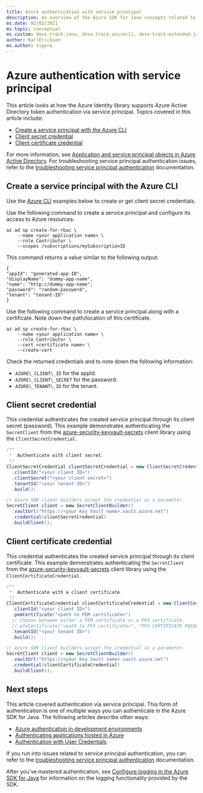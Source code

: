```yaml
---
title: Azure authentication with service principal
description: An overview of the Azure SDK for Java concepts related to authenticating applications via service principal
ms.date: 02/02/2021
ms.topic: conceptual
ms.custom: devx-track-java, devx-track-azurecli, devx-track-extended-java
author: KarlErickson
ms.author: vigera
---
```


# Azure authentication with service principal

This article looks at how the Azure Identity library supports Azure Active Directory token authentication via service principal. Topics covered in this article include:

* [Create a service principal with the Azure CLI](#create-a-service-principal-with-the-azure-cli)
* [Client secret credential](#client-secret-credential)
* [Client certificate credential](#client-certificate-credential)

For more information, see [Application and service principal objects in Azure Active Directory](/azure/active-directory/develop/app-objects-and-service-principals). For troubleshooting service principal authentication issues, refer to the [troubleshooting service principal authentication](troubleshooting-authentication-service-principal.md) documentation.

## Create a service principal with the Azure CLI

Use the [Azure CLI][azure_cli] examples below to create or get client secret credentials.

Use the following command to create a service principal and configure its access to Azure resources:

```azurecli
az ad sp create-for-rbac \
    --name <your application name> \
    --role Contributor \
    --scopes /subscriptions/mySubscriptionID
```

This command returns a value similar to the following output:

```output
{
"appId": "generated-app-ID",
"displayName": "dummy-app-name",
"name": "http://dummy-app-name",
"password": "random-password",
"tenant": "tenant-ID"
}
```

Use the following command to create a service principal along with a certificate. Note down the path/location of this certificate.

```azurecli
az ad sp create-for-rbac \
    --name <your application name> \
    --role Contributor \
    --cert <certificate name> \
    --create-cert
```

Check the returned credentials and to note down the following information:

* `AZURE\_CLIENT\_ID` for the appId.
* `AZURE\_CLIENT\_SECRET` for the password.
* `AZURE\_TENANT\_ID` for the tenant.

## Client secret credential

This credential authenticates the created service principal through its client secret (password). This example demonstrates authenticating the `SecretClient` from the [azure-security-keyvault-secrets][secrets_client_library] client library using the `ClientSecretCredential`.

```java
/**
 *  Authenticate with client secret.
 */
ClientSecretCredential clientSecretCredential = new ClientSecretCredentialBuilder()
  .clientId("<your client ID>")
  .clientSecret("<your client secret>")
  .tenantId("<your tenant ID>")
  .build();

// Azure SDK client builders accept the credential as a parameter.
SecretClient client = new SecretClientBuilder()
  .vaultUrl("https://<your Key Vault name>.vault.azure.net")
  .credential(clientSecretCredential)
  .buildClient();
```

## Client certificate credential

This credential authenticates the created service principal through its client certificate. This example demonstrates authenticating the `SecretClient` from the [azure-security-keyvault-secrets][secrets_client_library] client library using the `ClientCertificateCredential`.

```java
/**
 *  Authenticate with a client certificate.
 */
ClientCertificateCredential clientCertificateCredential = new ClientCertificateCredentialBuilder()
  .clientId("<your client ID>")
  .pemCertificate("<path to PEM certificate>")
  // Choose between either a PEM certificate or a PFX certificate.
  //.pfxCertificate("<path to PFX certificate>", "PFX CERTIFICATE PASSWORD")
  .tenantId("<your tenant ID>")
  .build();

// Azure SDK client builders accept the credential as a parameter.
SecretClient client = new SecretClientBuilder()
  .vaultUrl("https://<your Key Vault name>.vault.azure.net")
  .credential(clientCertificateCredential)
  .buildClient();
```

## Next steps

This article covered authentication via service principal. This form of authentication is one of multiple ways you can authenticate in the Azure SDK for Java. The following articles describe other ways:

* [Azure authentication in development environments](identity-dev-env-auth.md)
* [Authenticating applications hosted in Azure](identity-azure-hosted-auth.md)
* [Authentication with User Credentials](identity-user-auth.md)

If you run into issues related to service principal authentication, you can refer to the [troubleshooting service principal authentication](troubleshooting-authentication-service-principal.md) documentation.

After you've mastered authentication, see [Configure logging in the Azure SDK for Java](logging-overview.md) for information on the logging functionality provided by the SDK.

<!-- LINKS -->
[azure_cli]: /cli/azure
[secrets_client_library]: https://github.com/Azure/azure-sdk-for-java/tree/master/sdk/keyvault/azure-security-keyvault-secrets
